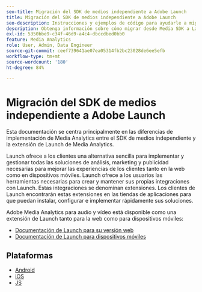 ```yaml
---
seo-title: Migración del SDK de medios independiente a Adobe Launch
title: Migración del SDK de medios independiente a Adobe Launch
seo-description: Instrucciones y ejemplos de código para ayudarle a migrar del SDK de medios a Launch.
description: Obtenga información sobre cómo migrar desde Media SDK a Launch.
exl-id: 5350bbe9-c34f-46d9-a4c4-dbccdbed0bb0
feature: Media Analytics
role: User, Admin, Data Engineer
source-git-commit: ceef739641ae07ea05314fb2bc23028de6ee5efb
workflow-type: tm+mt
source-wordcount: '180'
ht-degree: 84%

---
```


# Migración del SDK de medios independiente a Adobe Launch

Esta documentación se centra principalmente en las diferencias de implementación de Media Analytics entre el SDK de medios independiente y la extensión de Launch de Media Analytics.

Launch ofrece a los clientes una alternativa sencilla para implementar y gestionar todas las soluciones de análisis,
marketing y publicidad necesarias para mejorar las experiencias de los clientes
tanto en la web como en dispositivos móviles. Launch ofrece a los usuarios las herramientas necesarias para crear y mantener sus propias integraciones con Launch. Estas integraciones se denominan extensiones.
Los clientes de Launch encontrarán estas extensiones en las tiendas de aplicaciones
para que puedan instalar, configurar e implementar rápidamente sus soluciones.

Adobe Media Analytics para audio y vídeo está disponible como una extensión de Launch tanto para la web como para dispositivos móviles:

* [Documentación de Launch para su versión web](https://experienceleague.adobe.com/docs/experience-platform/tags/extensions/adobe/media-analytics/overview.html)
* [Documentación de Launch para dispositivos móviles](https://aep-sdks.gitbook.io/docs/using-mobile-extensions/adobe-media-analytics)

## Plataformas

* [Android](/help/sdk-implement/sdk-to-launch/sdk-to-launch-migration-platforms/sdk-to-launch-migration-android.md)
* [iOS](/help/sdk-implement/sdk-to-launch/sdk-to-launch-migration-platforms/sdk-to-launch-migration-ios.md)
* [JS](/help/sdk-implement/sdk-to-launch/sdk-to-launch-migration-platforms/sdk-to-launch-migration-js.md)
